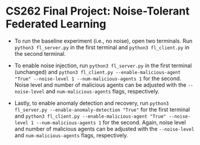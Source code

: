 # CS262 Final Project: Noise-Tolerant Federated Learning

- To run the baseline experiment (i.e., no noise), open two terminals.
Run `python3 fl_server.py` in the first terminal and `python3 fl_client.py` in the second terminal.

- To enable noise injection, run `python3 fl_server.py` in the first terminal (unchanged) and `python3 fl_client.py --enable-malicious-agent "True" --noise-level 1 --num-malicious-agents 1` for the second.
Noise level and number of malicious agents can be adjusted with the `--noise-level` and `num-malicious-agents` flags, respectively.

- Lastly, to enable anomaly detection and recovery, run `python3 fl_server.py --enable-anomaly-detection "True"` for the first terminal and `python3 fl_client.py --enable-malicious-agent "True" --noise-level 1 --num-malicious-agents 1` for the second.
Again, noise level and number of malicious agents can be adjusted with the `--noise-level` and `num-malicious-agents` flags, respectively.
